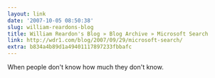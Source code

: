 ```yaml
---
layout: link
date: '2007-10-05 08:50:38'
slug: william-reardons-blog
title: William Reardon's Blog » Blog Archive » Microsoft Search
link: http://wdr1.com/blog/2007/09/29/microsoft-search/
extra: b834a4b89d1a49401117897233fbbafc
---
```


When people don't know how much they don't know.
